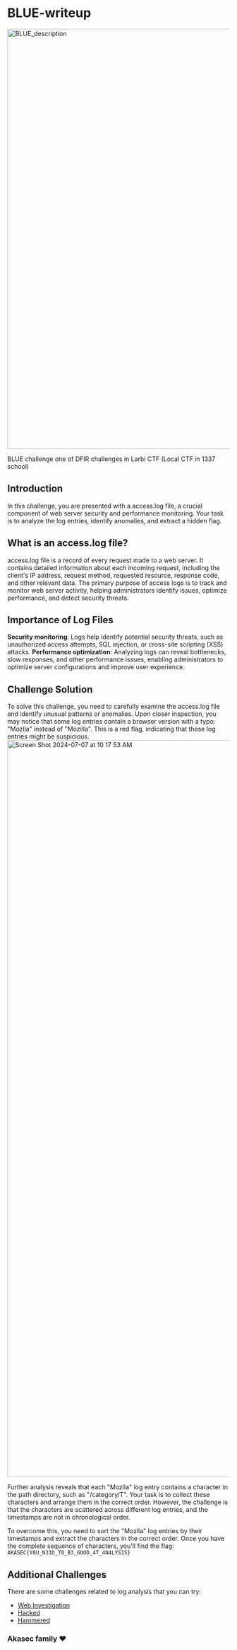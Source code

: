 # BLUE-writeup

<img width="949" alt="BLUE_description" src="https://github.com/J3Ss0u/BLUE-writeup/assets/90192954/63054837-ead5-41b8-bb20-8baef4f4a84e">

BLUE challenge one of DFIR challenges in Larbi CTF (Local CTF in 1337 school)

## Introduction
In this challenge, you are presented with a access.log file, a crucial component of web server security and performance monitoring. Your task is to analyze the log entries, identify anomalies, and extract a hidden flag.

## What is an access.log file?

access.log file is a record of every request made to a web server. It contains detailed information about each incoming request, including the client's IP address, request method, requested resource, response code, and other relevant data. The primary purpose of access logs is to track and monitor web server activity, helping administrators identify issues, optimize performance, and detect security threats.

## Importance of Log Files

**Security monitoring**: Logs help identify potential security threats, such as unauthorized access attempts, SQL injection, or cross-site scripting (XSS) attacks.
**Performance optimization**: Analyzing logs can reveal bottlenecks, slow responses, and other performance issues, enabling administrators to optimize server configurations and improve user experience.

## Challenge Solution
To solve this challenge, you need to carefully examine the access.log file and identify unusual patterns or anomalies. Upon closer inspection, you may notice that some log entries contain a browser version with a typo: "Mozlla" instead of "Mozilla". This is a red flag, indicating that these log entries might be suspicious.
<img width="1665" alt="Screen Shot 2024-07-07 at 10 17 53 AM" src="https://github.com/J3Ss0u/BLUE-writeup/assets/90192954/7396eed9-9a81-4e4b-8c81-f52aa5d83108">

Further analysis reveals that each "Mozlla" log entry contains a character in the path directory, such as "/category/T". Your task is to collect these characters and arrange them in the correct order. However, the challenge is that the characters are scattered across different log entries, and the timestamps are not in chronological order.

To overcome this, you need to sort the "Mozlla" log entries by their timestamps and extract the characters in the correct order. Once you have the complete sequence of characters, you'll find the flag: `AKASEC{Y0U_N33D_T0_B3_GOOD_4T_4N4LYS1S}`

## Additional Challenges

There are some challenges related to log analysis that you can try:
* [Web Investigation](https://cyberdefenders.org/blueteam-ctf-challenges/web-investigation/)
* [Hacked](https://cyberdefenders.org/blueteam-ctf-challenges/hacked/)
* [Hammered](https://cyberdefenders.org/blueteam-ctf-challenges/hammered/)

### Akasec family :heart:
